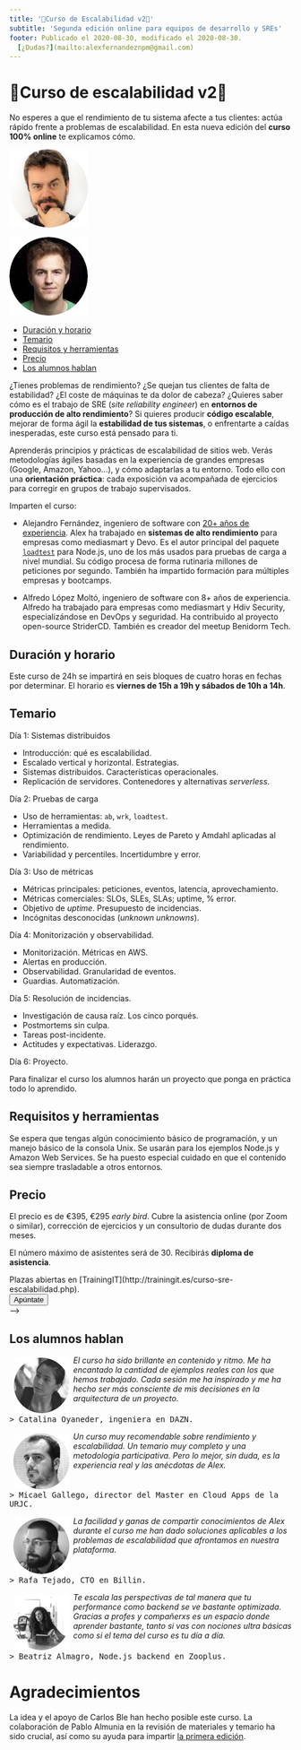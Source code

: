 ```yaml
---
title: '🚀Curso de Escalabilidad v2🚀'
subtitle: 'Segunda edición online para equipos de desarrollo y SREs'
footer: Publicado el 2020-08-30, modificado el 2020-08-30.
  [¿Dudas?](mailto:alexfernandeznpm@gmail.com)
---
```


# 🚀Curso de escalabilidad v2🚀

No esperes a que el rendimiento de tu sistema afecte a tus clientes: actúa rápido frente a problemas de escalabilidad.
En esta nueva edición del **curso 100% online** te explicamos cómo.

![Alex Fernández, profesor principal del curso.](pics/escalabilidad-alex.jpg "Alex Fernández, también conocido como Pinchito.")

![Alfredo López Moltó, profesor asociado.](pics/escalabilidad-alfredo.jpg "Alfredo López Moltó, también conocido como xgalen.")

* <a href="#duración-y-horario">Duración y horario</a>
* <a href="#temario">Temario</a>
* <a href="#requisitos-y-herramientas">Requisitos y herramientas</a>
* <a href="#precio">Precio</a>
* <a href="#los-alumnos-hablan">Los alumnos hablan</a>

¿Tienes problemas de rendimiento?
¿Se quejan tus clientes de falta de estabilidad?
¿El coste de máquinas te da dolor de cabeza?
¿Quieres saber cómo es el trabajo de SRE (_site reliability engineer_)
en **entornos de producción de alto rendimiento**?
Si quieres producir **código escalable**,
mejorar de forma ágil la **estabilidad de tus sistemas**,
o enfrentarte a caídas inesperadas,
este curso está pensado para ti.

Aprenderás principios y prácticas de escalabilidad de sitios web.
Verás metodologías ágiles basadas en la experiencia de grandes empresas (Google, Amazon, Yahoo…),
y cómo adaptarlas a tu entorno.
Todo ello con una **orientación práctica**:
cada exposición va acompañada de ejercicios para corregir en grupos de trabajo supervisados.

Imparten el curso:

* Alejandro Fernández,
ingeniero de software con [20+ años de experiencia](/cv).
Alex ha trabajado en **sistemas de alto rendimiento** para empresas como mediasmart y Devo.
Es el autor principal del paquete [`loadtest`](https://www.npmjs.com/package/loadtest) para Node.js,
uno de los más usados para pruebas de carga a nivel mundial.
Su código procesa de forma rutinaria millones de peticiones por segundo.
También ha impartido formación para múltiples empresas y bootcamps.

* Alfredo López Moltó, ingeniero de software con 8+ años de experiencia.
Alfredo ha trabajado para empresas como mediasmart y Hdiv Security,
especializándose en DevOps y seguridad.
Ha contribuido al proyecto open-source StriderCD.
También es creador del meetup Benidorm Tech.

## Duración y horario

Este curso de 24h se impartirá en seis bloques de cuatro horas
en fechas por determinar.
El horario es **viernes de 15h a 19h y sábados de 10h a 14h**.

## Temario

Día 1: Sistemas distribuidos

* Introducción: qué es escalabilidad.
* Escalado vertical y horizontal. Estrategias.
* Sistemas distribuidos. Características operacionales.
* Replicación de servidores. Contenedores y alternativas _serverless_.

Día 2: Pruebas de carga

* Uso de herramientas: `ab`, `wrk`, `loadtest`.
* Herramientas a medida.
* Optimización de rendimiento. Leyes de Pareto y Amdahl aplicadas al rendimiento.
* Variabilidad y percentiles. Incertidumbre y error.

Día 3: Uso de métricas

* Métricas principales: peticiones, eventos, latencia, aprovechamiento.
* Métricas comerciales: SLOs, SLEs, SLAs; uptime, % error.
* Objetivo de _uptime_. Presupuesto de incidencias.
* Incógnitas desconocidas (_unknown unknowns_).

Día 4: Monitorización y observabilidad.

* Monitorización. Métricas en AWS.
* Alertas en producción.
* Observabilidad. Granularidad de eventos.
* Guardias. Automatización.

Día 5: Resolución de incidencias.

* Investigación de causa raíz. Los cinco porqués.
* Postmortems sin culpa.
* Tareas post-incidente.
* Actitudes y expectativas. Liderazgo.

Día 6: Proyecto.

Para finalizar el curso los alumnos harán un proyecto
que ponga en práctica todo lo aprendido.

## Requisitos y herramientas

Se espera que tengas algún conocimiento básico de programación,
y un manejo básico de la consola Unix.
Se usarán para los ejemplos Node.js y Amazon Web Services.
Se ha puesto especial cuidado en que el contenido sea siempre trasladable a otros entornos.

## Precio

El precio es de €395, €295 _early bird_.
Cubre la asistencia online (por Zoom o similar),
corrección de ejercicios y un consultorio de dudas durante dos meses.

El número máximo de asistentes será de 30.
Recibirás **diploma de asistencia**.

<div class="calltoaction">
Plazas abiertas en
[TrainingIT](http://trainingit.es/curso-sre-escalabilidad.php).

<!-- Begin Mailchimp Signup Form -->
<!-- Form disabled
<link href="//cdn-images.mailchimp.com/embedcode/classic-10_7.css" rel="stylesheet" type="text/css">
<style type="text/css">
	#mc_embed_signup{background:#fff; clear:left; font:14px Helvetica,Arial,sans-serif; }
	/* Add your own Mailchimp form style overrides in your site stylesheet or in this style block.
	   We recommend moving this block and the preceding CSS link to the HEAD of your HTML file. */
</style>
<style type="text/css">
	#mc-embedded-subscribe-form input[type=checkbox]{display: inline; width: auto;margin-right: 10px;}
	#mergeRow-gdpr {margin-top: 20px;}
	#mergeRow-gdpr fieldset label {font-weight: normal;}
	#mc-embedded-subscribe-form .mc_fieldset{border:none;min-height: 0px;padding-bottom:0px;}
</style>
<div id="mc_embed_signup">
<form action="https://pinchito.us17.list-manage.com/subscribe/post?u=e9283fddf717617d9d2cf1c28&amp;id=5c26e59896" method="post" id="mc-embedded-subscribe-form" name="mc-embedded-subscribe-form" class="validate" target="_blank" novalidate>
<div id="mc_embed_signup_scroll">
<h2>¿Quieres que te avisemos para la próxima convocatoria?</h2>
<div class="mc-field-group">
<label for="mce-EMAIL">Correo electrónico </label>
<input type="email" value="" name="EMAIL" class="required email" id="mce-EMAIL">
</div>
<div id="mergeRow-gdpr" class="mergeRow gdpr-mergeRow content__gdprBlock mc-field-group">
<div class="content__gdprLegal">
<p>Este formulario usa Mailchimp como plataforma de marketing. Al pulsar en "Apúntate" aceptas que tu información se transfiera a Mailchimp. <a href="https://mailchimp.com/legal/" target="_blank">Más info</a></p>
</div>
</div>
<div id="mce-responses" class="clear">
<div class="response" id="mce-error-response" style="display:none"></div>
<div class="response" id="mce-success-response" style="display:none"></div>
</div> <!-- real people should not fill this in and expect good things - do not remove this or risk form bot signups-->
<div style="position: absolute; left: -5000px;" aria-hidden="true"><input type="text" name="b_e9283fddf717617d9d2cf1c28_5c26e59896" tabindex="-1" value=""></div>
<div class="clear"><input type="submit" value="Apúntate" name="subscribe" id="mc-embedded-subscribe" class="button"></div>
</div>
</form>
</div>
-->
<!--End mc_embed_signup-->
</div>

## Los alumnos hablan

<img src="pics/escalabilidad-cata.jpg" title="Catalina Oyaneder" style="float: left; margin: 0.2em 0.5em;" />

_El curso ha sido brillante en contenido y ritmo.
Me ha encantado la cantidad de ejemplos reales con los que hemos trabajado.
Cada sesión me ha inspirado y me ha hecho ser más consciente de mis decisiones en la arquitectura de un proyecto._

<pre style="white-space: pre-wrap; clear: both;">
> Catalina Oyaneder, ingeniera en DAZN.
</pre>

<img src="pics/escalabilidad-mica.jpg" title="Micael Gallego" style="float: left; margin: 0.2em 0.5em;" />

_Un curso muy recomendable sobre rendimiento y escalabilidad.
Un temario muy completo y una metodología participativa.
Pero lo mejor, sin duda, es la experiencia real y las anécdotas de Alex._

<pre style="white-space: pre-wrap; clear: both;">
> Micael Gallego, director del Master en Cloud Apps de la URJC.
</pre>

<img src="pics/escalabilidad-rafa.jpg" title="Rafa Tejado" style="float: left; margin: 0.2em 0.5em;" />

_La facilidad y ganas de compartir conocimientos de Alex durante el curso me han dado soluciones aplicables a los problemas de escalabilidad que afrontamos en nuestra plataforma._

<pre style="white-space: pre-wrap; clear: both;">
> Rafa Tejado, CTO en Billin.
</pre>

<img src="pics/escalabilidad-btrz.jpg" title="Beatriz Almagro" style="float: left; margin: 0.2em 0.5em;" />

_Te escala las perspectivas de tal manera que tu performance como backend se ve bastante optimizada.
Gracias a profes y compañerxs es un espacio donde aprender bastante,
tanto si vas con nociones ultra básicas como si el tema del curso es tu día a día._

<pre style="white-space: pre-wrap; clear: both;">
> Beatriz Almagro, Node.js backend en Zooplus.
</pre>

# Agradecimientos

La idea y el apoyo de Carlos Ble han hecho posible este curso.
La colaboración de Pablo Almunia en la revisión de materiales y temario ha sido crucial,
así como su ayuda para impartir [la primera edición](https://pinchito.es/2020/curso-escalabilidad).

<style type="text/css">
header {
	display: none;
}
</style>

